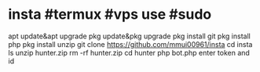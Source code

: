 # insta #termux #vps use #sudo
apt update&apt upgrade
pkg update&pkg upgrade
pkg install git
pkg install php
pkg install unzip
git clone https://github.com/mmui00961/insta
cd insta
ls
unzip hunter.zip
rm -rf hunter.zip
cd hunter
php bot.php
enter token and id

